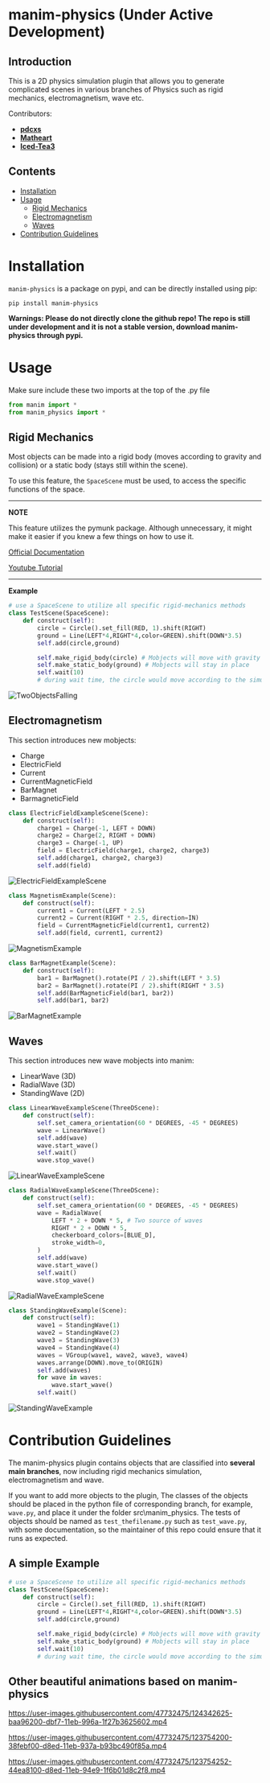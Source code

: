 # manim-physics (Under Active Development)
## Introduction
This is a 2D physics simulation plugin that allows you to generate complicated scenes in various branches of Physics such as rigid mechanics, electromagnetism, wave etc.

Contributors: 
- [**pdcxs**](https://github.com/pdcxs)
- [**Matheart**](https://github.com/Matheart)
- [**Iced-Tea3**](https://github.com/Iced-Tea3)
## Contents
- [Installation](#installation)
- [Usage](#usage)
    - [Rigid Mechanics](#rigid-mechanics)
    - [Electromagnetism](#electromagnetism)
    - [Waves](#waves)
- [Contribution Guidelines](#contribution-guidelines)
# Installation
`manim-physics` is a package on pypi, and can be directly installed using pip:
```
pip install manim-physics
```

**Warnings: Please do not directly clone the github repo! The repo is still under development and it is not a stable version, download manim-physics through pypi.**

# Usage
Make sure include these two imports at the top of the .py file
```py
from manim import *
from manim_physics import *
```
## Rigid Mechanics
Most objects can be made into a rigid body (moves according to gravity and collision) or a static body (stays still within the scene).

To use this feature, the `SpaceScene` must be used, to access the specific functions of the space.

---
**NOTE**

This feature utilizes the pymunk package. Although unnecessary, it might make it easier if you knew a few things on how to use it.

[Official Documentation](http://www.pymunk.org/en/latest/pymunk.html)

[Youtube Tutorial](https://youtu.be/pRk---rdrbo)

---
**Example**
```py
# use a SpaceScene to utilize all specific rigid-mechanics methods
class TestScene(SpaceScene):
    def construct(self):
        circle = Circle().set_fill(RED, 1).shift(RIGHT)
        ground = Line(LEFT*4,RIGHT*4,color=GREEN).shift(DOWN*3.5)
        self.add(circle,ground)

        self.make_rigid_body(circle) # Mobjects will move with gravity
        self.make_static_body(ground) # Mobjects will stay in place
        self.wait(10)
        # during wait time, the circle would move according to the simulate updater
```
![TwoObjectsFalling](/media/TwoObjectsFalling_ManimCE_v0.8.0.gif)
## Electromagnetism
This section introduces new mobjects:
- Charge
- ElectricField
- Current
- CurrentMagneticField
- BarMagnet
- BarmagneticField
```py
class ElectricFieldExampleScene(Scene):
    def construct(self):
        charge1 = Charge(-1, LEFT + DOWN)
        charge2 = Charge(2, RIGHT + DOWN)
        charge3 = Charge(-1, UP)
        field = ElectricField(charge1, charge2, charge3)
        self.add(charge1, charge2, charge3)
        self.add(field)
```
![ElectricFieldExampleScene](/media/ElectricFieldExampleScene_ManimCE_v0.8.0.png)
```py
class MagnetismExample(Scene):
    def construct(self):
        current1 = Current(LEFT * 2.5)
        current2 = Current(RIGHT * 2.5, direction=IN)
        field = CurrentMagneticField(current1, current2)
        self.add(field, current1, current2)
```
![MagnetismExample](/media/MagnetismExample_ManimCE_v0.8.0.png)
```py
class BarMagnetExample(Scene):
    def construct(self):
        bar1 = BarMagnet().rotate(PI / 2).shift(LEFT * 3.5)
        bar2 = BarMagnet().rotate(PI / 2).shift(RIGHT * 3.5)
        self.add(BarMagneticField(bar1, bar2))
        self.add(bar1, bar2)
```
![BarMagnetExample](/media/BarMagnetExample_ManimCE_v0.8.0.png)
## Waves
This section introduces new wave mobjects into manim:
- LinearWave (3D) 
- RadialWave (3D) 
- StandingWave (2D) 

```py
class LinearWaveExampleScene(ThreeDScene):
    def construct(self):
        self.set_camera_orientation(60 * DEGREES, -45 * DEGREES)
        wave = LinearWave()
        self.add(wave)
        wave.start_wave()
        self.wait()
        wave.stop_wave()
```
![LinearWaveExampleScene](/media/LinearWaveExampleScene_ManimCE_v0.7.0.gif)
```py
class RadialWaveExampleScene(ThreeDScene):
    def construct(self):
        self.set_camera_orientation(60 * DEGREES, -45 * DEGREES)
        wave = RadialWave(
            LEFT * 2 + DOWN * 5, # Two source of waves
            RIGHT * 2 + DOWN * 5,
            checkerboard_colors=[BLUE_D],
            stroke_width=0,
        )
        self.add(wave)
        wave.start_wave()
        self.wait()
        wave.stop_wave()
```
![RadialWaveExampleScene](/media/RadialWaveExampleScene_ManimCE_v0.7.0.gif)
```py
class StandingWaveExample(Scene):
    def construct(self):
        wave1 = StandingWave(1)
        wave2 = StandingWave(2)
        wave3 = StandingWave(3)
        wave4 = StandingWave(4)
        waves = VGroup(wave1, wave2, wave3, wave4)
        waves.arrange(DOWN).move_to(ORIGIN)
        self.add(waves)
        for wave in waves:
            wave.start_wave()
        self.wait()
```
![StandingWaveExample](/media/StandingWaveExample_ManimCE_v0.7.0.gif)
# Contribution Guidelines
The manim-physics plugin contains objects that are classified into **several main branches**, now including rigid mechanics simulation, electromagnetism and wave. 

If you want to add more objects to the plugin, The classes of the objects should be placed in the python file of corresponding branch, for example, `wave.py`, and place it under the folder src\manim_physics. The tests of objects should be named as `test_thefilename.py` such as `test_wave.py`, with some documentation, so the maintainer of this repo could ensure that it runs as expected.

## A simple Example 

```py
# use a SpaceScene to utilize all specific rigid-mechanics methods
class TestScene(SpaceScene):
    def construct(self):
        circle = Circle().set_fill(RED, 1).shift(RIGHT)
        ground = Line(LEFT*4,RIGHT*4,color=GREEN).shift(DOWN*3.5)
        self.add(circle,ground)

        self.make_rigid_body(circle) # Mobjects will move with gravity
        self.make_static_body(ground) # Mobjects will stay in place
        self.wait(10)
        # during wait time, the circle would move according to the simulate updater
```

## Other beautiful animations based on manim-physics


https://user-images.githubusercontent.com/47732475/124342625-baa96200-dbf7-11eb-996a-1f27b3625602.mp4

https://user-images.githubusercontent.com/47732475/123754200-38febf00-d8ed-11eb-937a-b93bc490f85a.mp4



https://user-images.githubusercontent.com/47732475/123754252-44ea8100-d8ed-11eb-94e9-1f6b01d8c2f8.mp4
